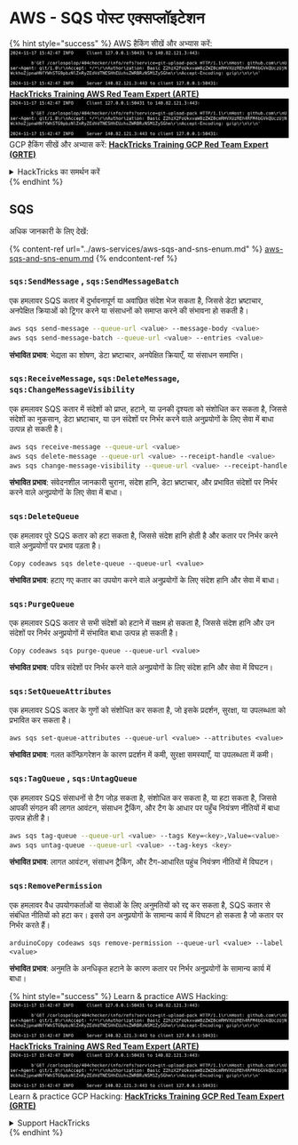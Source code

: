 # AWS - SQS पोस्ट एक्सप्लॉइटेशन

{% hint style="success" %}
AWS हैकिंग सीखें और अभ्यास करें:<img src="../../../.gitbook/assets/image (1).png" alt="" data-size="line">[**HackTricks Training AWS Red Team Expert (ARTE)**](https://training.hacktricks.xyz/courses/arte)<img src="../../../.gitbook/assets/image (1).png" alt="" data-size="line">\
GCP हैकिंग सीखें और अभ्यास करें: <img src="../../../.gitbook/assets/image (2).png" alt="" data-size="line">[**HackTricks Training GCP Red Team Expert (GRTE)**<img src="../../../.gitbook/assets/image (2).png" alt="" data-size="line">](https://training.hacktricks.xyz/courses/grte)

<details>

<summary>HackTricks का समर्थन करें</summary>

* [**सदस्यता योजनाएँ**](https://github.com/sponsors/carlospolop) देखें!
* **हमारे** 💬 [**Discord समूह**](https://discord.gg/hRep4RUj7f) या [**telegram समूह**](https://t.me/peass) में शामिल हों या **Twitter** 🐦 पर हमें **फॉलो करें** [**@hacktricks\_live**](https://twitter.com/hacktricks\_live)**.**
* **हैकिंग ट्रिक्स साझा करें और** [**HackTricks**](https://github.com/carlospolop/hacktricks) और [**HackTricks Cloud**](https://github.com/carlospolop/hacktricks-cloud) गिटहब रिपोजिटरी में PR सबमिट करें।

</details>
{% endhint %}

## SQS

अधिक जानकारी के लिए देखें:

{% content-ref url="../aws-services/aws-sqs-and-sns-enum.md" %}
[aws-sqs-and-sns-enum.md](../aws-services/aws-sqs-and-sns-enum.md)
{% endcontent-ref %}

### `sqs:SendMessage` , `sqs:SendMessageBatch`

एक हमलावर SQS कतार में दुर्भावनापूर्ण या अवांछित संदेश भेज सकता है, जिससे डेटा भ्रष्टाचार, अनपेक्षित क्रियाओं को ट्रिगर करने या संसाधनों को समाप्त करने की संभावना हो सकती है।
```bash
aws sqs send-message --queue-url <value> --message-body <value>
aws sqs send-message-batch --queue-url <value> --entries <value>
```
**संभावित प्रभाव**: भेद्यता का शोषण, डेटा भ्रष्टाचार, अनपेक्षित क्रियाएँ, या संसाधन समाप्ति।

### `sqs:ReceiveMessage`, `sqs:DeleteMessage`, `sqs:ChangeMessageVisibility`

एक हमलावर SQS कतार में संदेशों को प्राप्त, हटाने, या उनकी दृश्यता को संशोधित कर सकता है, जिससे संदेशों का नुकसान, डेटा भ्रष्टाचार, या उन संदेशों पर निर्भर करने वाले अनुप्रयोगों के लिए सेवा में बाधा उत्पन्न हो सकती है।
```bash
aws sqs receive-message --queue-url <value>
aws sqs delete-message --queue-url <value> --receipt-handle <value>
aws sqs change-message-visibility --queue-url <value> --receipt-handle <value> --visibility-timeout <value>
```
**संभावित प्रभाव**: संवेदनशील जानकारी चुराना, संदेश हानि, डेटा भ्रष्टाचार, और प्रभावित संदेशों पर निर्भर करने वाले अनुप्रयोगों के लिए सेवा में बाधा।

### `sqs:DeleteQueue`

एक हमलावर पूरे SQS कतार को हटा सकता है, जिससे संदेश हानि होती है और कतार पर निर्भर करने वाले अनुप्रयोगों पर प्रभाव पड़ता है।
```arduino
Copy codeaws sqs delete-queue --queue-url <value>
```
**संभावित प्रभाव**: हटाए गए कतार का उपयोग करने वाले अनुप्रयोगों के लिए संदेश हानि और सेवा में बाधा।

### `sqs:PurgeQueue`

एक हमलावर SQS कतार से सभी संदेशों को हटाने में सक्षम हो सकता है, जिससे संदेश हानि और उन संदेशों पर निर्भर अनुप्रयोगों में संभावित बाधा उत्पन्न हो सकती है।
```arduino
Copy codeaws sqs purge-queue --queue-url <value>
```
**संभावित प्रभाव**: पवित्र संदेशों पर निर्भर करने वाले अनुप्रयोगों के लिए संदेश हानि और सेवा में विघटन।

### `sqs:SetQueueAttributes`

एक हमलावर SQS कतार के गुणों को संशोधित कर सकता है, जो इसके प्रदर्शन, सुरक्षा, या उपलब्धता को प्रभावित कर सकता है।
```arduino
aws sqs set-queue-attributes --queue-url <value> --attributes <value>
```
**संभावित प्रभाव**: गलत कॉन्फ़िगरेशन के कारण प्रदर्शन में कमी, सुरक्षा समस्याएँ, या उपलब्धता में कमी।

### `sqs:TagQueue` , `sqs:UntagQueue`

एक हमलावर SQS संसाधनों से टैग जोड़ सकता है, संशोधित कर सकता है, या हटा सकता है, जिससे आपकी संगठन की लागत आवंटन, संसाधन ट्रैकिंग, और टैग के आधार पर पहुँच नियंत्रण नीतियों में बाधा उत्पन्न होती है।
```bash
aws sqs tag-queue --queue-url <value> --tags Key=<key>,Value=<value>
aws sqs untag-queue --queue-url <value> --tag-keys <key>
```
**संभावित प्रभाव**: लागत आवंटन, संसाधन ट्रैकिंग, और टैग-आधारित पहुंच नियंत्रण नीतियों में विघटन।

### `sqs:RemovePermission`

एक हमलावर वैध उपयोगकर्ताओं या सेवाओं के लिए अनुमतियों को रद्द कर सकता है, SQS कतार से संबंधित नीतियों को हटा कर। इससे उन अनुप्रयोगों के सामान्य कार्य में विघटन हो सकता है जो कतार पर निर्भर करते हैं।
```arduino
arduinoCopy codeaws sqs remove-permission --queue-url <value> --label <value>
```
**संभावित प्रभाव**: अनुमति के अनधिकृत हटाने के कारण कतार पर निर्भर अनुप्रयोगों के सामान्य कार्य में बाधा।

{% hint style="success" %}
Learn & practice AWS Hacking:<img src="../../../.gitbook/assets/image (1).png" alt="" data-size="line">[**HackTricks Training AWS Red Team Expert (ARTE)**](https://training.hacktricks.xyz/courses/arte)<img src="../../../.gitbook/assets/image (1).png" alt="" data-size="line">\
Learn & practice GCP Hacking: <img src="../../../.gitbook/assets/image (2).png" alt="" data-size="line">[**HackTricks Training GCP Red Team Expert (GRTE)**<img src="../../../.gitbook/assets/image (2).png" alt="" data-size="line">](https://training.hacktricks.xyz/courses/grte)

<details>

<summary>Support HackTricks</summary>

* Check the [**subscription plans**](https://github.com/sponsors/carlospolop)!
* **Join the** 💬 [**Discord group**](https://discord.gg/hRep4RUj7f) or the [**telegram group**](https://t.me/peass) or **follow** us on **Twitter** 🐦 [**@hacktricks\_live**](https://twitter.com/hacktricks\_live)**.**
* **Share hacking tricks by submitting PRs to the** [**HackTricks**](https://github.com/carlospolop/hacktricks) and [**HackTricks Cloud**](https://github.com/carlospolop/hacktricks-cloud) github repos.

</details>
{% endhint %}
